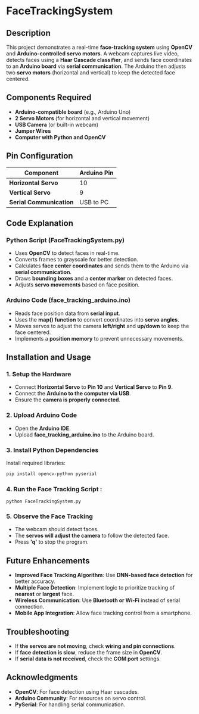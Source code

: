 # FaceTrackingSystem

## Description

This project demonstrates a real-time **face-tracking system** using **OpenCV** and **Arduino-controlled servo motors**. A webcam captures live video, detects faces using a **Haar Cascade classifier**, and sends face coordinates to an **Arduino board** via **serial communication**. The Arduino then adjusts two **servo motors** (horizontal and vertical) to keep the detected face centered.

## Components Required

- **Arduino-compatible board** (e.g., Arduino Uno)
- **2 Servo Motors** (for horizontal and vertical movement)
- **USB Camera** (or built-in webcam)
- **Jumper Wires**
- **Computer with Python and OpenCV**

## Pin Configuration

| Component              | Arduino Pin  |
|------------------------|-------------|
| **Horizontal Servo**   | 10          |
| **Vertical Servo**     | 9           |
| **Serial Communication** | USB to PC  |

## Code Explanation

### **Python Script (FaceTrackingSystem.py)**
- Uses **OpenCV** to detect faces in real-time.
- Converts frames to grayscale for better detection.
- Calculates **face center coordinates** and sends them to the Arduino via **serial communication**.
- Draws **bounding boxes** and a **center marker** on detected faces.
- Adjusts **servo movements** based on face position.

### **Arduino Code (face_tracking_arduino.ino)**
- Reads face position data from **serial input**.
- Uses the **map() function** to convert coordinates into **servo angles**.
- Moves servos to adjust the camera **left/right** and **up/down** to keep the face centered.
- Implements a **position memory** to prevent unnecessary movements.

## Installation and Usage

### **1. Setup the Hardware**
- Connect **Horizontal Servo** to **Pin 10** and **Vertical Servo** to **Pin 9**.
- Connect the **Arduino to the computer via USB**.
- Ensure the **camera is properly connected**.

### **2. Upload Arduino Code**
- Open the **Arduino IDE**.
- Upload **face_tracking_arduino.ino** to the Arduino board.

### **3. Install Python Dependencies**
Install required libraries:
```bash
pip install opencv-python pyserial
```

### **4\. Run the Face Tracking Script :**

`python FaceTrackingSystem.py` 

### **5\. Observe the Face Tracking**

*   The webcam should detect faces.
*   The **servos will adjust the camera** to follow the detected face.
*   Press **'q'** to stop the program.

Future Enhancements
-------------------

*   **Improved Face Tracking Algorithm**: Use **DNN-based face detection** for better accuracy.
*   **Multiple Face Detection**: Implement logic to prioritize tracking of **nearest** or **largest** face.
*   **Wireless Communication**: Use **Bluetooth or Wi-Fi** instead of serial connection.
*   **Mobile App Integration**: Allow face tracking control from a smartphone.

Troubleshooting
---------------

*   If **the servos are not moving**, check **wiring and pin connections**.
*   If **face detection is slow**, reduce the frame size in **OpenCV**.
*   If **serial data is not received**, check the **COM port** settings.

Acknowledgments
---------------

*   **OpenCV**: For face detection using Haar cascades.
*   **Arduino Community**: For resources on servo control.
*   **PySerial**: For handling serial communication.
